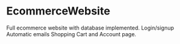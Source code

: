 # EcommerceWebsite
Full ecommerce website with database implemented.
Login/signup
Automatic emails
Shopping Cart and Account page.


